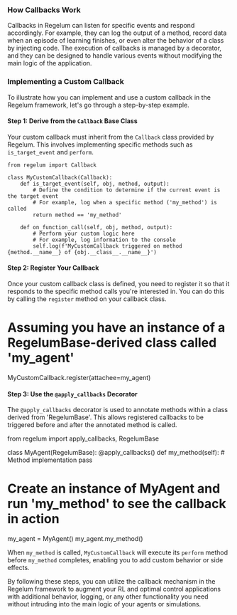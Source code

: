 ### How Callbacks Work

Callbacks in Regelum can listen for specific events and respond accordingly. For example, they can log the output of a method, record data when an episode of learning finishes, or even alter the behavior of a class by injecting code. The execution of callbacks is managed by a decorator, and they can be designed to handle various events without modifying the main logic of the application.

### Implementing a Custom Callback

To illustrate how you can implement and use a custom callback in the Regelum framework, let's go through a step-by-step example.

#### Step 1: Derive from the `Callback` Base Class

Your custom callback must inherit from the `Callback` class provided by Regelum. This involves implementing specific methods such as `is_target_event` and `perform`.
```
from regelum import Callback

class MyCustomCallback(Callback):
    def is_target_event(self, obj, method, output):
        # Define the condition to determine if the current event is the target event
        # For example, log when a specific method ('my_method') is called
        return method == 'my_method'

    def on_function_call(self, obj, method, output):
        # Perform your custom logic here
        # For example, log information to the console
        self.log(f'MyCustomCallback triggered on method {method.__name__} of {obj.__class__.__name__}')
```

#### Step 2: Register Your Callback

Once your custom callback class is defined, you need to register it so that it responds to the specific method calls you're interested in. You can do this by calling the `register` method on your callback class.

# Assuming you have an instance of a RegelumBase-derived class called 'my_agent'
MyCustomCallback.register(attachee=my_agent)


#### Step 3: Use the `@apply_callbacks` Decorator

The `@apply_callbacks` decorator is used to annotate methods within a class derived from 'RegelumBase'. This allows registered callbacks to be triggered before and after the annotated method is called.

from regelum import apply_callbacks, RegelumBase

class MyAgent(RegelumBase):
    @apply_callbacks()
    def my_method(self):
        # Method implementation
        pass

# Create an instance of MyAgent and run 'my_method' to see the callback in action
my_agent = MyAgent()
my_agent.my_method()


When `my_method` is called, `MyCustomCallback` will execute its `perform` method before `my_method` completes, enabling you to add custom behavior or side effects.

By following these steps, you can utilize the callback mechanism in the Regelum framework to augment your RL and optimal control applications with additional behavior, logging, or any other functionality you need without intruding into the main logic of your agents or simulations.